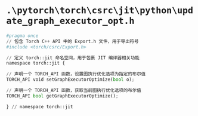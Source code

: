 # `.\pytorch\torch\csrc\jit\python\update_graph_executor_opt.h`

```py
#pragma once
// 包含 Torch C++ API 中的 Export.h 文件，用于导出符号
#include <torch/csrc/Export.h>

// 定义 torch::jit 命名空间，用于包裹 JIT 编译器相关功能
namespace torch::jit {

// 声明一个 TORCH_API 函数，设置图执行优化选项为指定的布尔值
TORCH_API void setGraphExecutorOptimize(bool o);

// 声明一个 TORCH_API 函数，获取当前图执行优化选项的布尔值
TORCH_API bool getGraphExecutorOptimize();

} // namespace torch::jit
```